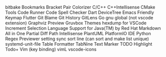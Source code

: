 bitbake
Bookmarks
Bracket Pair Colorizer
C/C++
C++Intellisense
CMake Tools
Code Runner
Code Spell Checker
Dart
DeviceTree
Emacs Friendly Keymap
Flutter
Git Blame
Git History
GitLens
Go
gnu global (not vscode extension)
Graphviz Preview
Gruvbox Themes
hexdump for VSCode
Increment Selection
Language Support for Java(TM) by Red Hat
Markdown All in One
Partial Diff
Path Intellisense
PlantUML
PlatformIO IDE
Python
Regex Previewer
setting sync
sort line (can sort and make list unique)
systemd-unit-file
Table Formatter
TabNine
Text Marker
TODO Highlight
Todo+
Vim (key binding)
vimL
vscode-icons
